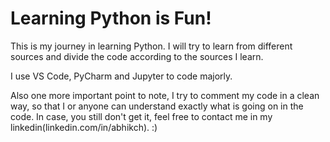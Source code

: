 # Learning Python is Fun!

This is my journey in learning Python. I will try to learn from different sources and divide the code according to the
sources I learn.

I use VS Code, PyCharm and Jupyter to code majorly.

Also one more important point to note, I try to comment my code in a clean way, so that I or anyone can understand
exactly what is going on in the code. In case, you still don't get it, 
feel free to contact me in my linkedin(linkedin.com/in/abhikch). :) 